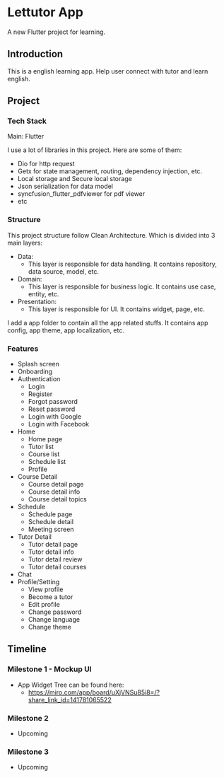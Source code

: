 # Lettutor App

A new Flutter project for learning.

## Introduction

This is a english learning app. Help user connect with tutor and learn english.

## Project

### Tech Stack

Main: Flutter

I use a lot of libraries in this project. Here are some of them:

- Dio for http request
- Getx for state management, routing, dependency injection, etc.
- Local storage and Secure local storage
- Json serialization for data model
- syncfusion_flutter_pdfviewer for pdf viewer
- etc

### Structure

This project structure follow Clean Architecture. Which is divided into 3 main layers:

- Data: 
  - This layer is responsible for data handling. It contains repository, data source, model, etc.
- Domain: 
  - This layer is responsible for business logic. It contains use case, entity, etc.
- Presentation: 
  - This layer is responsible for UI. It contains widget, page, etc.

I add a app folder to contain all the app related stuffs. It contains app config, app theme, app localization, etc.

### Features

- Splash screen
- Onboarding
- Authentication
  - Login
  - Register
  - Forgot password
  - Reset password
  - Login with Google
  - Login with Facebook
- Home
  - Home page
  - Tutor list
  - Course list
  - Schedule list
  - Profile
- Course Detail
  - Course detail page
  - Course detail info
  - Course detail topics
- Schedule
  - Schedule page
  - Schedule detail
  - Meeting screen
- Tutor Detail
  - Tutor detail page
  - Tutor detail info
  - Tutor detail review
  - Tutor detail courses
- Chat
- Profile/Setting
  - View profile 
  - Become a tutor
  - Edit profile
  - Change password
  - Change language
  - Change theme

## Timeline

### Milestone 1 - Mockup UI

- App Widget Tree can be found here: 
  - https://miro.com/app/board/uXjVNSu85i8=/?share_link_id=141781065522

### Milestone 2

- Upcoming

### Milestone 3

- Upcoming
